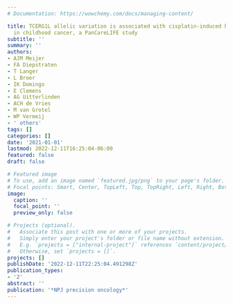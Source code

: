```yaml
---
# Documentation: https://wowchemy.com/docs/managing-content/

title: TCERG1L allelic variation is associated with cisplatin-induced hearing loss
  in childhood cancer, a PanCareLIFE study
subtitle: ''
summary: ''
authors:
- AJM Meijer
- FA Diepstraten
- T Langer
- L Broer
- IK Domingo
- E Clemens
- AG Uitterlinden
- ACH de Vries
- M van Grotel
- WP Vermeij
- ' others'
tags: []
categories: []
date: '2021-01-01'
lastmod: 2022-12-11T16:25:04-06:00
featured: false
draft: false

# Featured image
# To use, add an image named `featured.jpg/png` to your page's folder.
# Focal points: Smart, Center, TopLeft, Top, TopRight, Left, Right, BottomLeft, Bottom, BottomRight.
image:
  caption: ''
  focal_point: ''
  preview_only: false

# Projects (optional).
#   Associate this post with one or more of your projects.
#   Simply enter your project's folder or file name without extension.
#   E.g. `projects = ["internal-project"]` references `content/project/deep-learning/index.md`.
#   Otherwise, set `projects = []`.
projects: []
publishDate: '2022-12-11T22:25:04.491298Z'
publication_types:
- '2'
abstract: ''
publication: '*NPJ precision oncology*'
---
```

